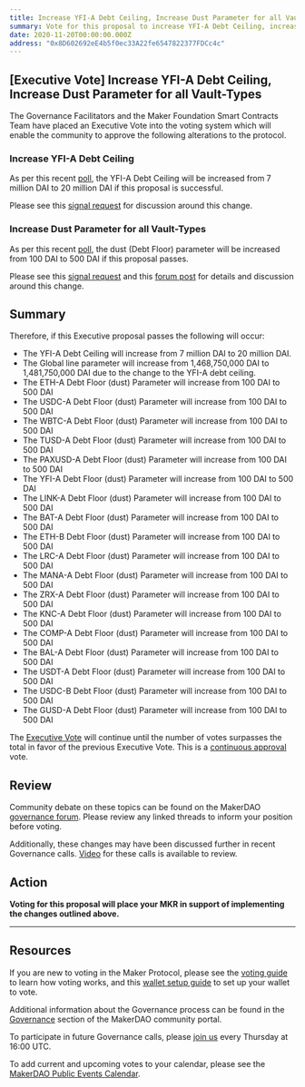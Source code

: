```yaml
---
title: Increase YFI-A Debt Ceiling, Increase Dust Parameter for all Vault-Types
summary: Vote for this proposal to increase YFI-A Debt Ceiling, increase Dust Parameter for all Vault-Types
date: 2020-11-20T00:00:00.000Z
address: "0x8D602692eE4b5f0ec33A22fe6547822377FDCc4c"
---
```

## [Executive Vote] Increase YFI-A Debt Ceiling, Increase Dust Parameter for all Vault-Types

The Governance Facilitators and the Maker Foundation Smart Contracts Team have placed an Executive Vote into the voting system which will enable the community to approve the following alterations to the protocol.

### Increase YFI-A Debt Ceiling

As per this recent [poll](https://vote.makerdao.com/polling/QmZUdsMC?network=mainnet), the YFI-A Debt Ceiling will be increased from 7 million DAI to 20 million DAI if this proposal is successful.

Please see this [signal request](https://forum.makerdao.com/t/signal-request-increase-the-yfi-debt-ceiling/5114) for discussion around this change.

### Increase Dust Parameter for all Vault-Types

As per this recent [poll](https://vote.makerdao.com/polling/QmRsvCCP?network=mainnet), the dust (Debt Floor) parameter will be increased from 100 DAI to 500 DAI if this proposal passes.

Please see this [signal request](https://forum.makerdao.com/t/signal-request-increasing-dust-value/5122) and this [forum post](https://forum.makerdao.com/t/small-vaults-liquidations-incentives/5166) for details and discussion around this change.

## Summary

Therefore, if this Executive proposal passes the following will occur:
- The YFI-A Debt Ceiling will increase from 7 million DAI to 20 million DAI.
- The Global line parameter will increase from 1,468,750,000 DAI to 1,481,750,000 DAI due to the change to the YFI-A debt ceiling.
- The ETH-A Debt Floor (dust) Parameter will increase from 100 DAI to 500 DAI
- The USDC-A Debt Floor (dust) Parameter will increase from 100 DAI to 500 DAI
- The WBTC-A Debt Floor (dust) Parameter will increase from 100 DAI to 500 DAI
- The TUSD-A Debt Floor (dust) Parameter will increase from 100 DAI to 500 DAI
- The PAXUSD-A Debt Floor (dust) Parameter will increase from 100 DAI to 500 DAI
- The YFI-A Debt Floor (dust) Parameter will increase from 100 DAI to 500 DAI
- The LINK-A Debt Floor (dust) Parameter will increase from 100 DAI to 500 DAI
- The BAT-A Debt Floor (dust) Parameter will increase from 100 DAI to 500 DAI
- The ETH-B Debt Floor (dust) Parameter will increase from 100 DAI to 500 DAI
- The LRC-A Debt Floor (dust) Parameter will increase from 100 DAI to 500 DAI
- The MANA-A Debt Floor (dust) Parameter will increase from 100 DAI to 500 DAI
- The ZRX-A Debt Floor (dust) Parameter will increase from 100 DAI to 500 DAI
- The KNC-A Debt Floor (dust) Parameter will increase from 100 DAI to 500 DAI
- The COMP-A Debt Floor (dust) Parameter will increase from 100 DAI to 500 DAI
- The BAL-A Debt Floor (dust) Parameter will increase from 100 DAI to 500 DAI
- The USDT-A Debt Floor (dust) Parameter will increase from 100 DAI to 500 DAI
- The USDC-B Debt Floor (dust) Parameter will increase from 100 DAI to 500 DAI
- The GUSD-A Debt Floor (dust) Parameter will increase from 100 DAI to 500 DAI

The [Executive Vote](https://community-development.makerdao.com/en/learn/governance/on-chain-gov) will continue until the number of votes surpasses the total in favor of the previous Executive Vote. This is a [continuous approval](https://community-development.makerdao.com/en/learn/governance/how-voting-works) vote.

## Review

Community debate on these topics can be found on the MakerDAO [governance forum](https://forum.makerdao.com/). Please review any linked threads to inform your position before voting.

Additionally, these changes may have been discussed further in recent Governance calls. [Video](https://www.youtube.com/playlist?list=PLLzkWCj8ywWNq5-90-Id6VPSsrk4OWVan) for these calls is available to review.

## Action

**Voting for this proposal will place your MKR in support of implementing the changes outlined above.**

---

## Resources

If you are new to voting in the Maker Protocol, please see the [voting guide](https://community-development.makerdao.com/en/learn/governance/how-voting-works/) to learn how voting works, and this [wallet setup guide](https://community-development.makerdao.com/en/learn/governance/voting-setup/) to set up your wallet to vote.

Additional information about the Governance process can be found in the [Governance](https://community-development.makerdao.com/en/learn/governance) section of the MakerDAO community portal.

To participate in future Governance calls, please [join us](https://github.com/makerdao/community/tree/master/governance/governance-and-risk-meetings) every Thursday at 16:00 UTC.

To add current and upcoming votes to your calendar, please see the [MakerDAO Public Events Calendar](https://calendar.google.com/calendar/embed?src=makerdao.com_3efhm2ghipksegl009ktniomdk%40group.calendar.google.com&amp;ctz=UTC&amp;mode=week&amp;showCalendars=0&amp;showPrint=0).